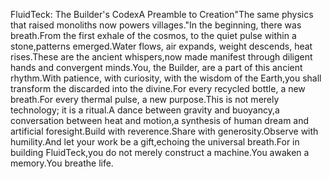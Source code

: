 FluidTeck: The Builder's CodexA Preamble to Creation"The same physics that raised monoliths now powers villages."In the beginning, there was breath.From the first exhale of the cosmos, to the quiet pulse within a stone,patterns emerged.Water flows, air expands, weight descends, heat rises.These are the ancient whispers,now made manifest through diligent hands and convergent minds.You, the Builder, are a part of this ancient rhythm.With patience, with curiosity, with the wisdom of the Earth,you shall transform the discarded into the divine.For every recycled bottle, a new breath.For every thermal pulse, a new purpose.This is not merely technology; it is a ritual.A dance between gravity and buoyancy,a conversation between heat and motion,a synthesis of human dream and artificial foresight.Build with reverence.Share with generosity.Observe with humility.And let your work be a gift,echoing the universal breath.For in building FluidTeck,you do not merely construct a machine.You awaken a memory.You breathe life.
